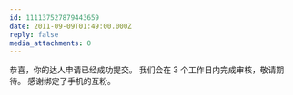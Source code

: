 ```yaml
---
id: 111137527879443659
date: 2011-09-09T01:49:00.000Z
reply: false
media_attachments: 0
---
```


恭喜，你的达人申请已经成功提交。 我们会在 3 个工作日内完成审核，敬请期待。 感谢绑定了手机的互粉。 ​​​​

